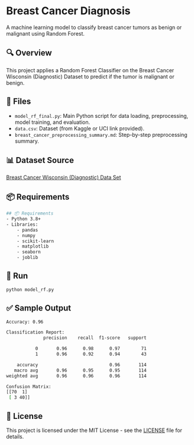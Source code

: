 # Breast Cancer Diagnosis

A machine learning model to classify breast cancer tumors as benign or malignant using Random Forest.

## 🔍 Overview
This project applies a Random Forest Classifier on the Breast Cancer Wisconsin (Diagnostic) Dataset to predict if the tumor is malignant or benign.

## 📂 Files
- `model_rf_final.py`: Main Python script for data loading, preprocessing, model training, and evaluation.
- `data.csv`: Dataset (from Kaggle or UCI link provided).
- `breast_cancer_preprocessing_summary.md`: Step-by-step preprocessing summary.

## 📊 Dataset Source
[Breast Cancer Wisconsin (Diagnostic) Data Set](https://www.kaggle.com/datasets/uciml/breast-cancer-wisconsin-data)

## 📦 Requirements
```bash
## 📦 Requirements
- Python 3.8+
- Libraries:
    - pandas
    - numpy
    - scikit-learn
    - matplotlib
    - seaborn
    - joblib

```
## 🚀 Run
```bash
python model_rf.py
```
## ✅ Sample Output
```bash
Accuracy: 0.96

Classification Report:
              precision    recall  f1-score   support

           0       0.96      0.98      0.97        71
           1       0.96      0.92      0.94        43

    accuracy                           0.96       114
   macro avg       0.96      0.95      0.95       114
weighted avg       0.96      0.96      0.96       114

Confusion Matrix:
[[70  1]
 [ 3 40]]
```

## 📜 License
This project is licensed under the MIT License - see the [LICENSE](LICENSE) file for details.

